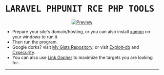 <h1>
  <samp>
LARAVEL PHPUNIT RCE PHP TOOLS
  </samp>
</h1>

<center><a href="about:blank#blocked"><img alt="Preview" src="/img/preview.jpg"></a></center>

* Prepare your site's domain/hosting, or you can also install <a href="https://www.apachefriends.org/download.html">xampp</a> on your windows to run it.
* Then run the program.
* Google dorks? visit <a href="https://gist.githubusercontent.com/chloethesis/682bb2581b932c995295735b911cb2ec/raw/f57cbb716437c269a3925f77d807ec906df8d7a1/laravel-phpunit-rce-dorks.txt">My Gists Repository</a>, or visit <a href="https://exploit-db.com">Exploit-db</a> and <a href="https://cxsecurity.com/">Cxsecurity</a>.
* You can also use <a href="https://chromewebstore.google.com/detail/link-gopher/bpjdkodgnbfalgghnbeggfbfjpcfamkf?pli=1">Link Gopher</a> to maximize the targets you are looking for.

-----
